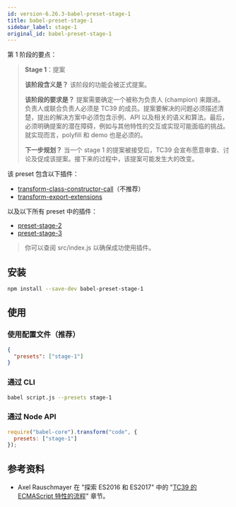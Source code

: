 ```yaml
---
id: version-6.26.3-babel-preset-stage-1
title: babel-preset-stage-1
sidebar_label: stage-1
original_id: babel-preset-stage-1
---
```


第 1 阶段的要点：

> **Stage 1**：提案
>
> **该阶段含义是？** 该阶段的功能会被正式提案。
>
> **该阶段的要求是？** 提案需要确定一个被称为负责人 (champion) 来跟进。负责人或联合负责人必须是 TC39 的成员。提案要解决的问题必须描述清楚，提出的解决方案中必须包含示例、API 以及相关的语义和算法。最后，必须明确提案的潜在障碍，例如与其他特性的交互或实现可能面临的挑战。就实现而言，polyfill 和 demo 也是必须的。
>
> **下一步规划？** 当一个 stage 1 的提案被接受后，TC39 会宣布愿意审查、讨论及促成该提案。接下来的过程中，该提案可能发生大的改变。

该 preset 包含以下插件：

- [transform-class-constructor-call](babel-plugin-transform-class-constructor-call)（不推荐）
- [transform-export-extensions](babel-plugin-transform-export-extensions)

以及以下所有 preset 中的插件：

- [preset-stage-2](babel-preset-stage-2)
- [preset-stage-3](babel-preset-stage-3)

> 你可以查阅 src/index.js 以确保成功使用插件。

## 安装

```sh
npm install --save-dev babel-preset-stage-1
```

## 使用

### 使用配置文件（推荐）

```json
{
  "presets": ["stage-1"]
}
```

### 通过 CLI

```sh
babel script.js --presets stage-1
```

### 通过 Node API

```javascript
require("babel-core").transform("code", {
  presets: ["stage-1"]
});
```

## 参考资料

- Axel Rauschmayer 在 "探索 ES2016 和 ES2017" 中的 "[TC39 的 ECMAScript 特性的流程](http://exploringjs.com/es2016-es2017/ch_tc39-process.html)" 章节。
